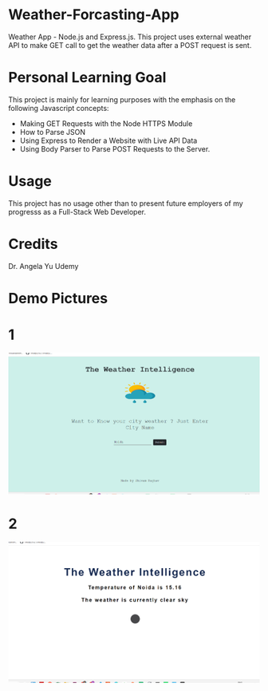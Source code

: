 # Weather-Forcasting-App
Weather App - Node.js and Express.js. This project uses external weather API to make GET call to get the weather data after a POST request is sent.


# Personal Learning Goal
This project is mainly for learning purposes with the emphasis on the following Javascript concepts:
- Making GET Requests with the Node HTTPS Module
- How to Parse JSON
- Using Express to Render a Website with Live API Data
- Using Body Parser to Parse POST Requests to the Server.


# Usage
This project has no usage other than to present future employers of my progresss as a Full-Stack Web Developer.

# Credits
Dr. Angela Yu
Udemy

# Demo Pictures
# 1
![app](https://github.com/Raaghav-1824/Weather-Forcasting-App/blob/main/public/Images/1.png)
# 2
![app](https://github.com/Raaghav-1824/Weather-Forcasting-App/blob/main/public/Images/2.png)

